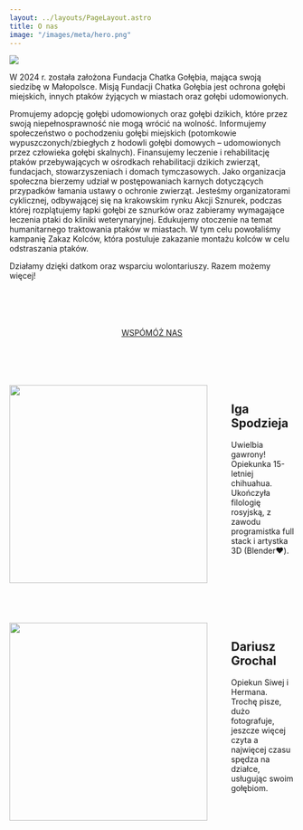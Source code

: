 ```yaml
---
layout: ../layouts/PageLayout.astro
title: O nas
image: "/images/meta/hero.png"
---
```

![](/images/pages/o-nas/o-nas-caleb.jpg)

W 2024 r. została założona Fundacja Chatka Gołębia, mająca swoją siedzibę w Małopolsce. Misją Fundacji Chatka Gołębia jest ochrona gołębi miejskich, innych ptaków żyjących w miastach oraz gołębi udomowionych. 

Promujemy adopcję gołębi udomowionych oraz gołębi dzikich, które przez swoją niepełnosprawność nie mogą wrócić na wolność. Informujemy społeczeństwo o pochodzeniu gołębi miejskich (potomkowie wypuszczonych/zbiegłych z hodowli gołębi domowych – udomowionych przez człowieka gołębi skalnych). Finansujemy leczenie i rehabilitację ptaków przebywających w ośrodkach rehabilitacji dzikich zwierząt, fundacjach, stowarzyszeniach i domach tymczasowych. Jako organizacja społeczna bierzemy udział w postępowaniach karnych dotyczących przypadków łamania ustawy o ochronie zwierząt.    Jesteśmy organizatorami cyklicznej, odbywającej się na krakowskim rynku Akcji Sznurek, podczas której rozplątujemy łapki gołębi ze sznurków oraz zabieramy wymagające leczenia ptaki do kliniki weterynaryjnej. Edukujemy otoczenie na temat humanitarnego traktowania ptaków w miastach. W tym celu powołaliśmy kampanię Zakaz Kolców, która postuluje zakazanie montażu kolców w celu odstraszania ptaków.

Działamy dzięki datkom oraz wsparciu wolontariuszy. Razem możemy więcej!

<div class="button-container">
    <a class="button button-peach" href="https://zrzutka.pl/profile/fundacja-chatka-golebia-464519">
        WSPÓMÓŻ NAS
    </a>
</div>

<div class="flex-container flex-container-1">
    <img class= "flex-img" src="images/pages/o-nas/Iga-about.jpg">
    <div>
        <h2>Iga Spodzieja</h2>
        <p>Uwielbia gawrony! Opiekunka 15-letniej chihuahua. Ukończyła filologię rosyjską, z zawodu programistka full stack i artystka 3D (Blender❤️).</p>
    </div>
</div>

<div class="flex-container">
    <img class="flex-img" src="images/pages/o-nas/Darek-about.jpg">
    <div>
        <h2>Dariusz Grochal</h2>
        <p>Opiekun Siwej i Hermana. Trochę pisze, dużo fotografuje, jeszcze więcej czyta a najwięcej czasu spędza na działce, usługując swoim gołębiom.</p>
    </div>
</div>

<style>
    .flex-container {
        display: flex;
        gap: 3em;
    }

    .flex-container-1 {
        margin-block: 5em;
    }

    .flex-img {
        width: 350px;
    }

    .button-container {
        text-align: center;
        margin-block: 6em;
    }
</style>